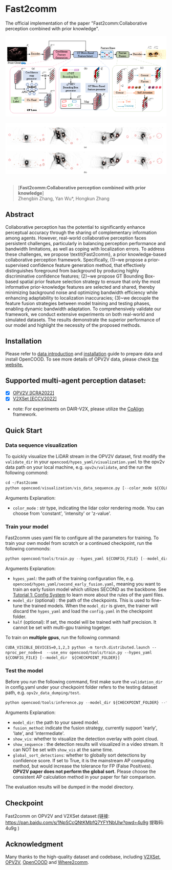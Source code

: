 # Fast2comm

The official implementation of the paper "Fast2comm:Collaborative perception combined with prior knowledge".
<div align="center">
  <img src="images/OverallModel.png" width="600"/>
  <div>&nbsp;</div>
  <img src="images/results.png" width="600"/>
  <div>&nbsp;</div>
</div>

> [**Fast2comm:Collaborative perception combined with prior knowledge**]          
>  Zhengbin Zhang, Yan Wu\*, Hongkun Zhang<br>


## Abstract

Collaborative perception has the potential to significantly enhance perceptual accuracy through the sharing of complementary information among agents. However, real-world collaborative perception faces persistent challenges, particularly in balancing perception performance and bandwidth limitations, as well as coping with localization errors. To address these challenges, we propose \textit{Fast2comm}, a prior knowledge-based collaborative perception framework. Specifically, (1)~we propose a prior-supervised confidence feature generation method, that effectively distinguishes foreground from background by producing highly discriminative confidence features; (2)~we propose GT Bounding Box-based spatial prior feature selection strategy to ensure that only the most informative prior-knowledge features are selected and shared, thereby minimizing background noise and optimizing bandwidth efficiency while enhancing adaptability to localization inaccuracies; (3)~we decouple the feature fusion strategies between model training and testing phases, enabling dynamic bandwidth adaptation. To comprehensively validate our framework, we conduct extensive experiments on both real-world and simulated datasets. The results demonstrate the superior performance of our model and highlight the necessity of the proposed methods.

## Installation
Please refer to [data introduction](https://opencood.readthedocs.io/en/latest/md_files/data_intro.html)
and [installation](https://opencood.readthedocs.io/en/latest/md_files/installation.html) guide to prepare
data and install OpenCOOD. To see more details of OPV2V data, please check [the website.](https://mobility-lab.seas.ucla.edu/opv2v/)

## Supported multi-agent perception dataset:
  - [x] [OPV2V [ICRA2022]](https://mobility-lab.seas.ucla.edu/opv2v/)
  - [x] [V2XSet [ECCV2022]](https://arxiv.org/pdf/2203.10638.pdf)
  - note: For experiments on DAIR-V2X, please utilize the [CoAlign](https://github.com/yifanlu0227/CoAlign) framework.
## Quick Start
### Data sequence visualization
To quickly visualize the LiDAR stream in the OPV2V dataset, first modify the `validate_dir`
in your `opencood/hypes_yaml/visualization.yaml` to the opv2v data path on your local machine, e.g. `opv2v/validate`,
and the run the following commond:
```python
cd ~/Fast2comm
python opencood/visualization/vis_data_sequence.py [--color_mode ${COLOR_RENDERING_MODE}]
```
Arguments Explanation:
- `color_mode` : str type, indicating the lidar color rendering mode. You can choose from 'constant', 'intensity' or 'z-value'.


### Train your model
Fast2comm uses yaml file to configure all the parameters for training. To train your own model
from scratch or a continued checkpoint, run the following commonds:
```python
python opencood/tools/train.py --hypes_yaml ${CONFIG_FILE} [--model_dir  ${CHECKPOINT_FOLDER} --half]
```
Arguments Explanation:
- `hypes_yaml`: the path of the training configuration file, e.g. `opencood/hypes_yaml/second_early_fusion.yaml`, meaning you want to train
an early fusion model which utilizes SECOND as the backbone. See [Tutorial 1: Config System](https://opencood.readthedocs.io/en/latest/md_files/config_tutorial.html) to learn more about the rules of the yaml files.
- `model_dir` (optional) : the path of the checkpoints. This is used to fine-tune the trained models. When the `model_dir` is
given, the trainer will discard the `hypes_yaml` and load the `config.yaml` in the checkpoint folder.
- `half` (optional): If set, the model will be trained with half precision. It cannot be set with multi-gpu training togetger.

To train on **multiple gpus**, run the following command:
```
CUDA_VISIBLE_DEVICES=0,1,2,3 python -m torch.distributed.launch --nproc_per_node=4  --use_env opencood/tools/train.py --hypes_yaml ${CONFIG_FILE} [--model_dir  ${CHECKPOINT_FOLDER}]
```


### Test the model
Before you run the following command, first make sure the `validation_dir` in config.yaml under your checkpoint folder
refers to the testing dataset path, e.g. `opv2v_data_dumping/test`.

```python
python opencood/tools/inference.py --model_dir ${CHECKPOINT_FOLDER} --fusion_method ${FUSION_STRATEGY} [--show_vis] [--show_sequence]
```
Arguments Explanation:
- `model_dir`: the path to your saved model.
- `fusion_method`: indicate the fusion strategy, currently support 'early', 'late', and 'intermediate'.
- `show_vis`: whether to visualize the detection overlay with point cloud.
- `show_sequence` : the detection results will visualized in a video stream. It can NOT be set with `show_vis` at the same time.
- `global_sort_detections`: whether to globally sort detections by confidence score. If set to True, it is the mainstream AP computing method, but would increase the tolerance for FP (False Positives). **OPV2V paper does not perform the global sort.** Please choose the consistent AP calculation method in your paper for fair comparison.

The evaluation results  will be dumped in the model directory.
## Checkpoint
Fast2comm on OPV2V and V2XSet dataset:(链接: https://pan.baidu.com/s/1NpSCcQNtKMbfQ7YFYNbUlw?pwd=4u9g 提取码: 4u9g )

## Acknowledgment
Many thanks to the high-quality dataset and codebase, including [V2XSet](https://drive.google.com/drive/folders/1r5sPiBEvo8Xby-nMaWUTnJIPK6WhY1B6), [OPV2V](https://drive.google.com/drive/folders/1dkDeHlwOVbmgXcDazZvO6TFEZ6V_7WUu), [OpenCOOD](https://github.com/DerrickXuNu/OpenCOOD) and  [Where2comm](https://github.com/MediaBrain-SJTU/Where2comm.git).
